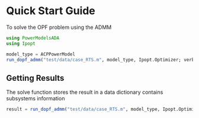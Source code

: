 # Quick Start Guide

To solve the OPF problem using the ADMM

```julia
using PowerModelsADA
using Ipopt

model_type = ACPPowerModel
run_dopf_admm("test/data/case_RTS.m", model_type, Ipopt.Optimizer; verbose=1)
```

## Getting Results

The solve function stores the result in a data dictionary contains subsystems information
```julia
result = run_dopf_admm("test/data/case_RTS.m", model_type, Ipopt.Optimizer; print_level=1)
```

